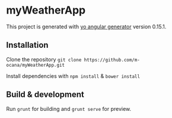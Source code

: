 # myWeatherApp

This project is generated with [yo angular generator](https://github.com/yeoman/generator-angular)
version 0.15.1.


## Installation

Clone the repository `git clone https://github.com/m-ocana/myWeatherApp.git`

Install dependencies with `npm install` & `bower install`


## Build & development

Run `grunt` for building and `grunt serve` for preview.

